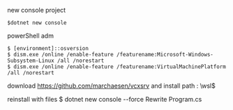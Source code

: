 new console project

    $dotnet new console

powerShell adm

    $ [environment]::osversion
    $ dism.exe /online /enable-feature /featurename:Microsoft-Windows-Subsystem-Linux /all /norestart
    $ dism.exe /online /enable-feature /featurename:VirtualMachinePlatform /all /norestart

download  https://github.com/marchaesen/vcxsrv and install
path : \\wsl$

reinstall with files
    $ dotnet new console --force
Rewrite Program.cs